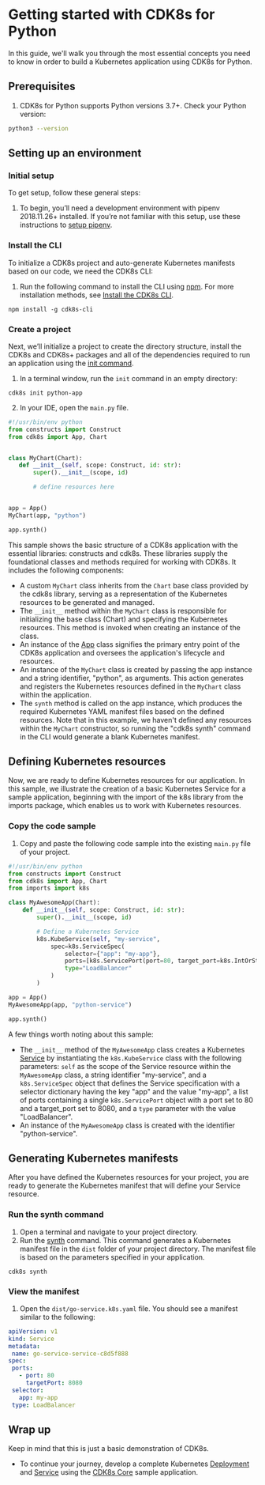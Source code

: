 # Getting started with CDK8s for Python
In this guide, we'll walk you through the most essential concepts you need to know in order to build a Kubernetes application using CDK8s for Python.

## Prerequisites
1. CDK8s for Python supports Python versions 3.7+. Check your Python version:
```bash
python3 --version
```

## Setting up an environment
### Initial setup
To get setup, follow these general steps:

1. To begin, you’ll need a development environment with pipenv 2018.11.26+ installed. If you’re not familiar with this setup, use these instructions to [setup pipenv](https://pipenv.pypa.io/en/latest/install/).

### Install the CLI
To initialize a CDK8s project and auto-generate Kubernetes manifests based on our code, we need the CDK8s CLI:

1. Run the following command to install the CLI using [npm](https://docs.npmjs.com/downloading-and-installing-node-js-and-npm). For more installation methods, see [Install the CDK8s CLI](cli/installation.md).
```console
npm install -g cdk8s-cli
```

### Create a project
Next, we’ll initialize a project to create the directory structure, install the CDK8s and CDK8s+ packages and all of the dependencies required to run an application using the [init command](https://cdk8s.io/docs/latest/cli/init/). 

1. In a terminal window, run the `init` command in an empty directory: 
```console
cdk8s init python-app
```

2. In your IDE, open the `main.py` file. 
```python
#!/usr/bin/env python
from constructs import Construct
from cdk8s import App, Chart


class MyChart(Chart):
   def __init__(self, scope: Construct, id: str):
       super().__init__(scope, id)

       # define resources here


app = App()
MyChart(app, "python")

app.synth()
```

This sample shows the basic structure of a CDK8s application with the essential libraries: constructs and cdk8s. These libraries supply the foundational classes and methods required for working with CDK8s. It includes the following components:

   * A custom `MyChart` class inherits from the `Chart` base class provided by the cdk8s library, serving as a representation of the Kubernetes resources to be generated and managed.
   * The `__init__` method within the `MyChart` class is responsible for initializing the base class (Chart) and specifying the Kubernetes resources. This method is invoked when creating an instance of the class.
   * An instance of the [App](https://cdk8s.io/docs/latest/reference/cdk8s/python/#app) class signifies the primary entry point of the CDK8s application and oversees the application's lifecycle and resources.
   * An instance of the `MyChart` class is created by passing the app instance and a string identifier, "python", as arguments. This action generates and registers the Kubernetes resources defined in the `MyChart` class within the application.
   * The `synth` method is called on the app instance, which produces the required Kubernetes YAML manifest files based on the defined resources. Note that in this example, we haven't defined any resources within the `MyChart` constructor, so running the "cdk8s synth" command in the CLI would generate a blank Kubernetes manifest.

## Defining Kubernetes resources
Now, we are ready to define Kubernetes resources for our application. In this sample, we illustrate the creation of a basic Kubernetes Service for a sample application, beginning with the import of the k8s library from the imports package, which enables us to work with Kubernetes resources.

### Copy the code sample
1. Copy and paste the following code sample into the existing `main.py` file of your project.
```python
#!/usr/bin/env python
from constructs import Construct
from cdk8s import App, Chart
from imports import k8s

class MyAwesomeApp(Chart):
    def __init__(self, scope: Construct, id: str):
        super().__init__(scope, id)

        # Define a Kubernetes Service
        k8s.KubeService(self, "my-service",
            spec=k8s.ServiceSpec(
                selector={"app": "my-app"},
                ports=[k8s.ServicePort(port=80, target_port=k8s.IntOrString.from_number(8080))],
                type="LoadBalancer"
            )
        )

app = App()
MyAwesomeApp(app, "python-service")

app.synth()
```

A few things worth noting about this sample:

* The `__init__` method of the `MyAwesomeApp` class creates a Kubernetes [Service](https://kubernetes.io/docs/concepts/services-networking/service/) by instantiating the `k8s.KubeService` class with the following parameters: `self` as the scope of the Service resource within the `MyAwesomeApp` class, a string identifier "my-service", and a `k8s.ServiceSpec` object that defines the Service specification with a selector dictionary having the key "app" and the value "my-app", a list of ports containing a single `k8s.ServicePort` object with a port set to 80 and a target_port set to 8080, and a `type` parameter with the value "LoadBalancer".
* An instance of the `MyAwesomeApp` class is created with the identifier "python-service".

## Generating Kubernetes manifests
After you have defined the Kubernetes resources for your project, you are ready to generate the Kubernetes manifest that will define your Service resource. 

### Run the synth command
1. Open a terminal and navigate to your project directory.
2. Run the [synth](https://cdk8s.io/docs/latest/cli/synth/) command. This command generates a Kubernetes manifest file in the `dist` folder of your project directory. The manifest file is based on the parameters specified in your application.
```console
cdk8s synth
```

### View the manifest
1. Open the `dist/go-service.k8s.yaml` file. You should see a manifest similar to the following:
```yaml
apiVersion: v1
kind: Service
metadata:
 name: go-service-service-c8d5f888
spec:
 ports:
   - port: 80
     targetPort: 8080
 selector:
   app: my-app
 type: LoadBalancer
```

## Wrap up
Keep in mind that this is just a basic demonstration of CDK8s.
- To continue your journey, develop a complete Kubernetes [Deployment](https://kubernetes.io/docs/concepts/workloads/controllers/deployment/) and [Service](https://kubernetes.io/docs/concepts/services-networking/service/) using the [CDK8s Core](https://github.com/cdk8s-team/cdk8s-examples/blob/main/python/cdk8s-core/main.py) sample application.

